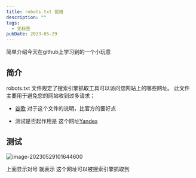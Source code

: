 ```yaml
---
title: robots.txt 使用
description: ""
tags:
  - 无标签
pubDate: 2023-05-29
---
```



简单介绍今天在github上学习到的一个小玩意



<!-- more -->



## 简介



robots.txt 文件规定了搜索引擎抓取工具可以访问您网站上的哪些网址。 此文件主要用于避免您的网站收到过多请求；



- [谷歌](https://developers.google.com/search/docs/crawling-indexing/robots/intro?hl=zh-cn) 对于这个文件的说明，比官方的要好点

- 测试是否起作用是 这个网址[Yandex](https://webmaster.yandex.com/tools/robotstxt/)



## 测试



![image-20230529101644600](https://shyblog.oss-cn-beijing.aliyuncs.com/img/image-20230529101644600.png)



上面显示对号 就表示 这个网址可以被搜索引擎抓取到

